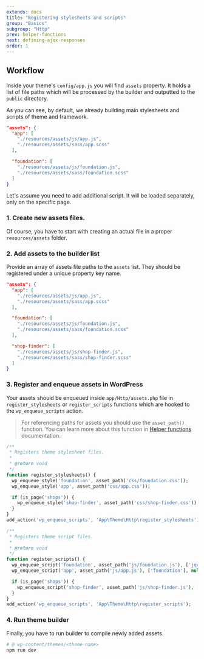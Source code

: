```yaml
---
extends: docs
title: "Registering stylesheets and scripts"
group: "Basics"
subgroup: "Http"
prev: helper-functions
next: defining-ajax-responses
order: 1
---
```


## Workflow

Inside your theme's `config/app.js` you will find `assets` property. It holds a list of file paths which will be processed by the builder and outputted to the `public` directory.

As you can see, by default, we already building main stylesheets and scripts of theme and framework.

```json
"assets": {
  "app": [
    "./resources/assets/js/app.js",
    "./resources/assets/sass/app.scss"
  ],

  "foundation": [
    "./resources/assets/js/foundation.js",
    "./resources/assets/sass/foundation.scss"
  ]
}
```

Let's assume you need to add additional script. It will be loaded separately, only on the specific page.

### 1. Create new assets files.

Of course, you have to start with creating an actual file in a proper `resources/assets` folder.

### 2. Add assets to the builder list

Provide an array of assets file paths to the `assets` list. They should be registered under a unique property key name.

```json
"assets": {
  "app": [
    "./resources/assets/js/app.js",
    "./resources/assets/sass/app.scss"
  ],

  "foundation": [
    "./resources/assets/js/foundation.js",
    "./resources/assets/sass/foundation.scss"
  ],

  "shop-finder": [
    "./resources/assets/js/shop-finder.js",
    "./resources/assets/sass/shop-finder.scss"
  ]
}
```

### 3. Register and enqueue assets in WordPress

Your assets should be enqueued inside `app/Http/assets.php` file in `register_stylesheets` or `register_scripts` functions which are hooked to the `wp_enqueue_scripts` action.

> For referencing paths for assets you should use the `asset_path()` function. You can learn more about this function in [Helper functions](/theme/docs/helper-functions/) documentation.

```php
/**
 * Registers theme stylesheet files.
 *
 * @return void
 */
function register_stylesheets() {
  wp_enqueue_style('foundation', asset_path('css/foundation.css'));
  wp_enqueue_style('app', asset_path('css/app.css'));

  if (is_page('shops')) {
    wp_enqueue_style('shop-finder', asset_path('css/shop-finder.css'));
  }
}
add_action('wp_enqueue_scripts', 'App\Theme\Http\register_stylesheets');
```

```php
/**
 * Registers theme script files.
 *
 * @return void
 */
function register_scripts() {
  wp_enqueue_script('foundation', asset_path('js/foundation.js'), ['jquery'], null, true);
  wp_enqueue_script('app', asset_path('js/app.js'), ['foundation'], null, true);

  if (is_page('shops')) {
    wp_enqueue_script('shop-finder', asset_path('js/shop-finder.js'), ['jquery'], null, true);
  }
}
add_action('wp_enqueue_scripts', 'App\Theme\Http\register_scripts');
```

### 4. Run theme builder

Finally, you have to run builder to compile newly added assets.

```bash
# @ wp-content/themes/<theme-name>
npm run dev
```
